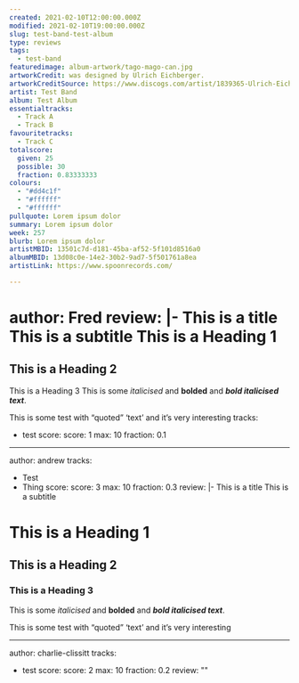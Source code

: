```yaml
---
created: 2021-02-10T12:00:00.000Z
modified: 2021-02-10T19:00:00.000Z
slug: test-band-test-album
type: reviews
tags:
  - test-band
featuredimage: album-artwork/tago-mago-can.jpg
artworkCredit: was designed by Ulrich Eichberger.
artworkCreditSource: https://www.discogs.com/artist/1839365-Ulrich-Eichberger
artist: Test Band
album: Test Album
essentialtracks:
  - Track A
  - Track B
favouritetracks:
  - Track C
totalscore:
  given: 25
  possible: 30
  fraction: 0.83333333
colours:
  - "#dd4c1f"
  - "#ffffff"
  - "#ffffff"
pullquote: Lorem ipsum dolor
summary: Lorem ipsum dolor
week: 257
blurb: Lorem ipsum dolor
artistMBID: 13501c7d-d181-45ba-af52-5f101d8516a0
albumMBID: 13d08c0e-14e2-30b2-9ad7-5f501761a8ea
artistLink: https://www.spoonrecords.com/

---
```

author: Fred
review: |-
  This is a title
  This is a subtitle
  This is a Heading 1
  ==========
  This is a Heading 2
  ----------
  This is a Heading 3
  This is some _italicised_ and **bolded** and _**bold italicised text**_.



  This is some test with “quoted” ‘text’ and it’s very interesting
tracks:
  - test
score:
  score: 1
  max: 10
  fraction: 0.1

---
author: andrew
tracks:
  - Test
  - Thing
score:
  score: 3
  max: 10
  fraction: 0.3
review: |-
  This is a title
  This is a subtitle
  # This is a Heading 1
  ## This is a Heading 2
  ### This is a Heading 3
  This is some _italicised_ and **bolded** and _**bold italicised text**_.



  This is some test with “quoted” ‘text’ and it’s very interesting

---
author: charlie-clissitt
tracks:
  - test
score:
  score: 2
  max: 10
  fraction: 0.2
review: ""
